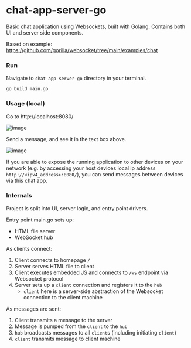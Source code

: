 # chat-app-server-go

Basic chat application using Websockets, built with Golang. Contains both UI and server side components.

Based on example: https://github.com/gorilla/websocket/tree/main/examples/chat

### Run
Navigate to `chat-app-server-go` directory in your terminal.
```
go build main.go
```

### Usage (local)
Go to http://localhost:8080/

![image](https://github.com/user-attachments/assets/97c1d633-0876-4b90-92a7-58e8c2246d98)

Send a message, and see it in the text box above.

![image](https://github.com/user-attachments/assets/c99ef435-12ca-4206-97ff-51943f1419f7)

If you are able to expose the running application to other devices on your network (e.g. by accessing your host devices local ip address `http://<ipv4_address>:8080/`), you can send messages between devices via this chat app.

### Internals
Project is split into UI, server logic, and entry point drivers.

Entry point main.go sets up:
- HTML file server
- WebSocket hub

As clients connect:
1. Client connects to homepage `/`
2. Server serves HTML file to client
3. Client executes embedded JS and connects to `/ws` endpoint via Websocket protocol
4. Server sets up a `client` connection and registers it to the `hub`
   - `client` here is a server-side abstraction of the Websocket connection to the client machine

As messages are sent:
1. Client transmits a message to the server
2. Message is pumped from the `client` to the `hub`
3. `hub` broadcasts messages to all `client`s (including initiating `client`)
4. `client` transmits message to client machine

